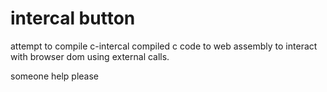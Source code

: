 # intercal button

attempt to compile c-intercal compiled c code to web assembly to interact with browser dom using external calls.

someone help please